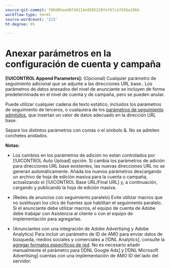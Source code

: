 ```yaml
---
source-git-commit: f80d05aa40fd4114e9585220fe747ca7d36a19bb
workflow-type: tm+mt
source-wordcount: '213'
ht-degree: 0%

---
```

# Anexar parámetros en la configuración de cuenta y campaña

**[!UICONTROL Append Parameters]:** (Opcional) Cualquier parámetro de seguimiento adicional que se adjunte a las direcciones URL base.<!-- When account uses setting append_param_to_tt_fus, then we add append parameters to the tracking templates OR the landing page suffixes instead (not sure how we determine which) -->. Los parámetros de datos anexados del nivel de anunciante se incluyen de forma predeterminada en el nivel de cuenta y de campaña, pero se pueden anular.

Puede utilizar cualquier cadena de texto estático, incluidos los parámetros de seguimiento de terceros, o cualquiera de los [parámetros de seguimiento admitidos](/help/search-social-commerce/tracking/click-tracking-urls-optional-parameters.md), que insertan un valor de datos adecuado en la dirección URL base.

Separe los distintos parámetros con comas o el símbolo &amp;. No se admiten corchetes anidados.

**Notas:**

* Los cambios en los parámetros de adición no están controlados por [!UICONTROL Auto Upload] opción. Si cambia los parámetros de adición para direcciones URL base existentes, las nuevas direcciones URL no se generan automáticamente. Añada los nuevos parámetros descargando un archivo de hoja de edición masiva para la cuenta o campaña, actualizando el [!UICONTROL Base URL/Final URL] y, a continuación, cargando y publicando la hoja de edición masiva.

* (Redes de anuncios con seguimiento paralelo) Evite utilizar macros que no sustituyan los clics de fuentes que habilitan el seguimiento paralelo. Si el anunciante debe utilizar macros, el equipo de cuenta de Adobe debe trabajar con Asistencia al cliente o con el equipo de implementación para agregarlas.

* (Anunciantes con una integración de Adobe Advertising y Adobe Analytics) Para incluir un parámetro de ID de AMO para enviar datos de búsqueda, medios sociales y comerciales a [!DNL Analytics], consulte la [agregar formatos específicos de red](/help/search-social-commerce/tracking/skwcid-tracking-parameter.md). No es necesario añadir manualmente el parámetro para [!DNL Google Ads] y [!DNL Microsoft Advertising] cuentas con una implementación de AMO ID del lado del servidor.
